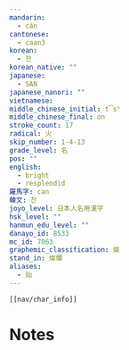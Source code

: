 ```yaml
---
mandarin:
  - càn
cantonese:
  - caan3
korean:
  - 찬
korean_native: ""
japanese:
  - SAN
japanese_nanori: ""
vietnamese:
middle_chinese_initial: t͡sʰ
middle_chinese_final: ɑn
stroke_count: 17
radical: 火
skip_number: 1-4-13
grade_level: 名
pos: ""
english:
  - bright
  - resplendid
羅馬字: can
韓文: 찬
joyo_level: 日本人名用漢字
hsk_level: ""
hanmun_edu_level: ""
danayo_id: 8533
mc_id: 7063
graphemic_classification: 粲
stand_in: 燦爛
aliases:
  - 灿
---
```

```meta-bind-embed
[[nav/char_info]]
```

# Notes
